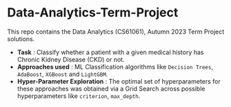 # Data-Analytics-Term-Project

This repo contains the Data Analytics (CS61061), Autumn 2023 Term Project solutions.

- **Task** : Classify whether a patient with a given medical history has Chronic Kidney Disease (CKD) or not.
- **Approaches used** : ML Classification algorithms like `Decision Trees`, `AdaBoost`, `XGBoost` and `LightGBM`.
- **Hyper-Parameter Exploration** : The optimal set of hyperparameters for these approaches was obtained via a Grid Search across possible hyperparameters like `criterion`, `max_depth`.
